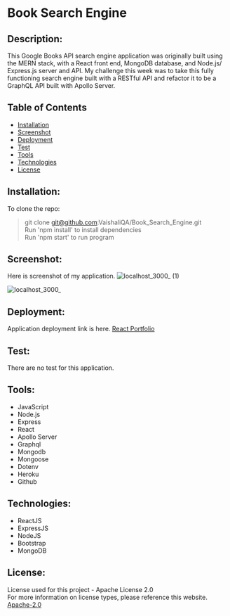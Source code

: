 # Book Search Engine

## Description:

This Google Books API search engine application was originally built using the MERN stack, with a React front end, MongoDB database, and Node.js/ Express.js server and API. My challenge this week was to take this fully functioning search engine built with a RESTful API and refactor it to be a GraphQL API built with Apollo Server. 

## Table of Contents

- [Installation](#installation)
- [Screenshot](#screenshot)
- [Deployment](#deployment)
- [Test](#test)
- [Tools](#tools)
- [Technologies](#technologies)
- [License](#license)

## Installation:

To clone the repo: <br>

> git clone git@github.com:VaishaliQA/Book_Search_Engine.git <br>
> Run 'npm install' to install dependencies <br>
> Run 'npm start' to run program <br>

## Screenshot:

Here is screenshot of my application.
![localhost_3000_ (1)](https://user-images.githubusercontent.com/54869821/205473673-c01d77ae-8f8c-4967-a0e5-30ddc486d947.png)

![localhost_3000_](https://user-images.githubusercontent.com/54869821/205473674-825d5063-0250-4779-97f0-c9641ae2ad3c.png)


## Deployment:

Application deployment link is here.
<a href="https://vaishaliqa.github.io/React-Portfolio/"> React Portfolio </a>

## Test:

There are no test for this application.

## Tools:

- JavaScript
- Node.js
- Express
- React
- Apollo Server
- Graphql
- Mongodb
- Mongoose
- Dotenv
- Heroku
- Github

## Technologies:

- ReactJS
- ExpressJS
- NodeJS
- Bootstrap
- MongoDB

## License:

License used for this project - Apache License 2.0 <br>
For more information on license types, please reference this website. <br>
<a href="LICENSE"> Apache-2.0 </a>
